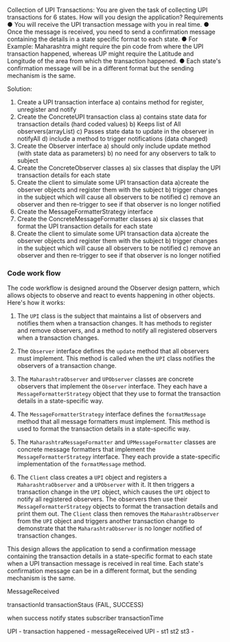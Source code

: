 Collection of UPI Transactions: You are given the task of collecting UPI
transactions for 6 states. How will you design the application?
Requirements
● You will receive the UPI transaction message with you in real time.
● Once the message is received, you need to send a confirmation message
containing the details in a state specific format to each state.
● For Example: Maharashtra might require the pin code from where the UPI
transaction happened, whereas UP might require the Latitude and Longitude
of the area from which the transaction happened.
● Each state's confirmation message will be in a different format but the
sending mechanism is the same.

Solution:
1) Create a UPI transaction interface
    a) contains method for register, unregister and notify
2) Create the ConcreteUPI transaction class
    a) contains state data for transaction details (hard coded values)
    b) Keeps list of All observers(arrayList)
    c) Passes state data to update in the observer in notifyAll
    d) include a method to trigger notifications (data changed)
3) Create the Observer interface
    a) should only include update method (with state data as parameters)
    b) no need for any observers to talk to subject
4) Create the ConcreteObserver classes
    a) six classes that display the UPI transaction details for each state
5) Create the client to simulate some UPI transaction data
    a)create the observer objects and register them with the subject
    b) trigger changes in the subject which will cause all observers to be notified
    c) remove an observer and then re-trigger to see if that observer is no longer notified
6) Create the MessageFormatterStrategy interface
7) Create the ConcreteMessageFormatter classes
    a) six classes that format the UPI transaction details for each state
8) Create the client to simulate some UPI transaction data
    a)create the observer objects and register them with the subject
    b) trigger changes in the subject which will cause all observers to be notified
    c) remove an observer and then re-trigger to see if that observer is no longer notified

### Code work flow
The code workflow is designed around the Observer design pattern, which allows objects to observe and react to events happening in other objects. Here's how it works:

1. The `UPI` class is the subject that maintains a list of observers and notifies them when a transaction changes. It has methods to register and remove observers, and a method to notify all registered observers when a transaction changes.

2. The `Observer` interface defines the `update` method that all observers must implement. This method is called when the `UPI` class notifies the observers of a transaction change.

3. The `MaharashtraObserver` and `UPObserver` classes are concrete observers that implement the `Observer` interface. They each have a `MessageFormatterStrategy` object that they use to format the transaction details in a state-specific way.

4. The `MessageFormatterStrategy` interface defines the `formatMessage` method that all message formatters must implement. This method is used to format the transaction details in a state-specific way.

5. The `MaharashtraMessageFormatter` and `UPMessageFormatter` classes are concrete message formatters that implement the `MessageFormatterStrategy` interface. They each provide a state-specific implementation of the `formatMessage` method.

6. The `Client` class creates a `UPI` object and registers a `MaharashtraObserver` and a `UPObserver` with it. It then triggers a transaction change in the `UPI` object, which causes the `UPI` object to notify all registered observers. The observers then use their `MessageFormatterStrategy` objects to format the transaction details and print them out. The `Client` class then removes the `MaharashtraObserver` from the `UPI` object and triggers another transaction change to demonstrate that the `MaharashtraObserver` is no longer notified of transaction changes.

This design allows the application to send a confirmation message containing the transaction details in a state-specific format to each state when a UPI transaction message is received in real time. Each state's confirmation message can be in a different format, but the sending mechanism is the same.

MessageReceived

transactionId
transactionStaus (FAIL, SUCCESS)

when success notify states
subscriber
transactionTime


UPI - transaction happened - messageReceived UPI - st1 st2 st3 -